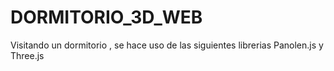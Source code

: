 # DORMITORIO_3D_WEB

Visitando un dormitorio , se hace uso de las siguientes librerias Panolen.js y Three.js



